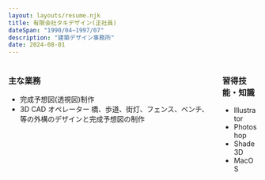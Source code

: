 ```yaml
---
layout: layouts/resume.njk
title: 有限会社タキデザイン(正社員)
dateSpan: "1990/04~1997/07"
description: "建築デザイン事務所"
date: 2024-08-01
---
```

<div class="columns">
<div class="column">

### 主な業務
- 完成予想図(透視図)制作
- 3D CAD オペレーター
橋、歩道、街灯、フェンス、ベンチ、
等の外構のデザインと完成予想図の制作

</div>
<div class="column">

### 習得技能・知識
- Illustrator
- Photoshop
- Shade3D
- MacOS

</div>
</div>
